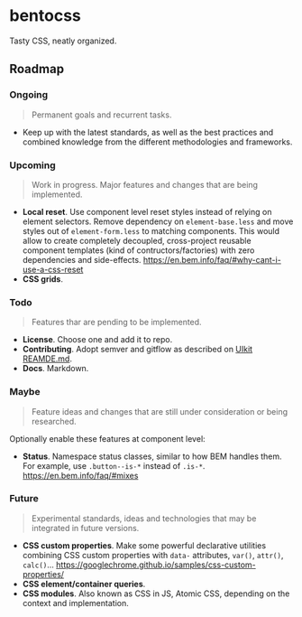 # bentocss

Tasty CSS, neatly organized.

## Roadmap

### Ongoing

> Permanent goals and recurrent tasks.

- Keep up with the latest standards, as well as the best practices and combined knowledge from the different methodologies and frameworks.

### Upcoming

> Work in progress. Major features and changes that are being implemented. 

- **Local reset**. Use component level reset styles instead of relying on element selectors. Remove dependency on `element-base.less` and move styles out of `element-form.less` to matching components. This would allow to create completely decoupled, cross-project reusable component templates (kind of contructors/factories) with zero dependencies and side-effects. <https://en.bem.info/faq/#why-cant-i-use-a-css-reset> 
- **CSS grids**.

### Todo

> Features thar are pending to be implemented.

- **License**. Choose one and add it to repo.
- **Contributing**. Adopt semver and gitflow as described on [UIkit REAMDE.md](https://github.com/uikit/uikit/blob/de26176a504661a2cddb859f8b1c2c2a992fe914/README.md).
- **Docs**. Markdown.

### Maybe

> Feature ideas and changes that are still under consideration or being researched.

Optionally enable these features at component level:

- **Status**. Namespace status classes, similar to how BEM handles them. For example, use `.button--is-*` instead of `.is-*`. <https://en.bem.info/faq/#mixes>

### Future

> Experimental standards, ideas and technologies that may be integrated in future versions.

- **CSS custom properties**. Make some powerful declarative utilities combining CSS custom properties with `data-` attributes, `var()`, `attr()`, `calc()`... <https://googlechrome.github.io/samples/css-custom-properties/>
- **CSS element/container queries**.
- **CSS modules**. Also known as CSS in JS, Atomic CSS, depending on the context and implementation.